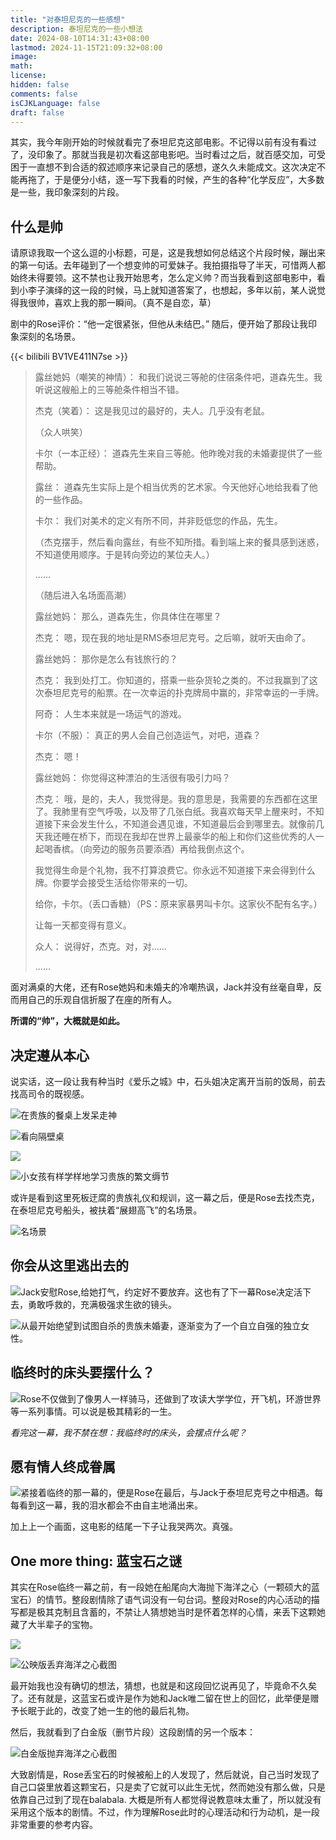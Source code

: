 ```yaml
---
title: "对泰坦尼克的一些感想"
description: 泰坦尼克的一些小想法
date: 2024-08-10T14:31:43+08:00
lastmod: 2024-11-15T21:09:32+08:00
image: 
math: 
license: 
hidden: false
comments: false
isCJKLanguage: false
draft: false
---
```


其实，我今年刚开始的时候就看完了泰坦尼克这部电影。不记得以前有没有看过了，没印象了。那就当我是初次看这部电影吧。当时看过之后，就百感交加，可受困于一直想不到合适的叙述顺序来记录自己的感想，遂久久未能成文。这次决定不能再拖了，于是便分小结，逐一写下我看的时候，产生的各种“化学反应”，大多数是一些，我印象深刻的片段。

## 什么是帅
请原谅我取一个这么逗的小标题，可是，这是我想如何总结这个片段时候，蹦出来的第一句话。去年碰到了一个想变帅的可爱妹子。我拍摄指导了半天，可惜两人都始终未得要领。这不禁也让我开始思考，怎么定义帅？而当我看到这部电影中，看到小李子演绎的这一段的时候，马上就知道答案了，也想起，多年以前，某人说觉得我很帅，喜欢上我的那一瞬间。（真不是自恋，草）

剧中的Rose评价：“他一定很紧张，但他从未结巴。” 随后，便开始了那段让我印象深刻的名场景。

{{< bilibili BV1VE411N7se >}}



> 露丝她妈（嘲笑的神情）： 和我们说说三等舱的住宿条件吧，道森先生。我听说这艘船上的三等舱条件相当不错。
>
> 杰克（笑着）： 这是我见过的最好的，夫人。几乎没有老鼠。
>
> （众人哄笑）
>
> 卡尔（一本正经）： 道森先生来自三等舱。他昨晚对我的未婚妻提供了一些帮助。
>
> 露丝： 道森先生实际上是个相当优秀的艺术家。今天他好心地给我看了他的一些作品。
>
> 卡尔： 我们对美术的定义有所不同，并非贬低您的作品，先生。
>
> （杰克摆手，然后看向露丝，有些不知所措。看到端上来的餐具感到迷惑，不知道使用顺序。于是转向旁边的某位夫人。）
>
> ......
>
> （随后进入名场面高潮）
>
> 露丝她妈： 那么，道森先生，你具体住在哪里？
>
> 杰克： 嗯，现在我的地址是RMS泰坦尼克号。之后嘛，就听天由命了。
> 
> 露丝她妈： 那你是怎么有钱旅行的？
> 
> 杰克： 我到处打工。你知道的，搭乘一些杂货轮之类的。不过我赢到了这次泰坦尼克号的船票。在一次幸运的扑克牌局中赢的，非常幸运的一手牌。
> 
> 阿奇： 人生本来就是一场运气的游戏。
> 
> 卡尔（不服）： 真正的男人会自己创造运气，对吧，道森？
> 
> 杰克： 嗯！
> 
> 露丝她妈： 你觉得这种漂泊的生活很有吸引力吗？
> 
> 杰克： 哦，是的，夫人，我觉得是。我的意思是，我需要的东西都在这里了。我肺里有空气呼吸，以及带了几张白纸。我喜欢每天早上醒来时，不知道接下来会发生什么，不知道会遇见谁，不知道最后会到哪里去。就像前几天我还睡在桥下，而现在我却在世界上最豪华的船上和你们这些优秀的人一起喝香槟。（向旁边的服务员要添酒）再给我倒点这个。
> 
> 我觉得生命是个礼物，我不打算浪费它。你永远不知道接下来会得到什么牌。你要学会接受生活给你带来的一切。
> 
> 给你，卡尔。（丢口香糖）（PS：原来家暴男叫卡尔。这家伙不配有名字。）
> 
> 让每一天都变得有意义。
> 
> 众人： 说得好，杰克。对，对……
>
> ......

面对满桌的大佬，还有Rose她妈和未婚夫的冷嘲热讽，Jack并没有丝毫自卑，反而用自己的乐观自信折服了在座的所有人。

**所谓的“帅”，大概就是如此。**

## 决定遵从本心

说实话，这一段让我有种当时《爱乐之城》中，石头姐决定离开当前的饭局，前去找高司令的既视感。

![在贵族的餐桌上发呆走神](assets/mpv-shot0047.jpg)

![看向隔壁桌](assets/mpv-shot0048.jpg)

![](assets/mpv-shot0049.jpg)

![小女孩有样学样地学习贵族的繁文缛节](assets/mpv-shot0050.jpg)

或许是看到这里死板迂腐的贵族礼仪和规训，这一幕之后，便是Rose去找杰克，在泰坦尼克号船头，被扶着“展翅高飞”的名场景。

![名场景](assets/mpv-shot0051.jpg)

## 你会从这里逃出去的

![Jack安慰Rose,给她打气，约定好不要放弃。这也有了下一幕Rose决定活下去，勇敢呼救的，充满极强求生欲的镜头。](assets/mpv-shot0053.jpg)

![从最开始绝望到试图自杀的贵族未婚妻，逐渐变为了一个自立自强的独立女性。](assets/mpv-shot0052.jpg)

## 临终时的床头要摆什么？

![Rose不仅做到了像男人一样骑马，还做到了攻读大学学位，开飞机，环游世界等一系列事情。可以说是极其精彩的一生。](assets/mpv-shot0054.jpg)

*看完这一幕，我不禁在想：我临终时的床头，会摆点什么呢？*

## 愿有情人终成眷属

![紧接着临终的那一幕的，便是Rose在最后，与Jack于泰坦尼克号之中相遇。每每看到这一幕，我的泪水都会不由自主地涌出来。](assets/mpv-shot0055.jpg)

加上上一个画面，这电影的结尾一下子让我哭两次。真强。

## One more thing: 蓝宝石之谜

其实在Rose临终一幕之前，有一段她在船尾向大海抛下海洋之心（一颗硕大的蓝宝石）的情节。整段剧情除了语气词没有一句台词。整段对Rose的内心活动的描写都是极其克制且含蓄的，不禁让人猜想她当时是怀着怎样的心情，来丢下这颗她藏了大半辈子的宝物。

![](assets/mpv-shot0058.jpg)

![公映版丢弃海洋之心截图](assets/mpv-shot0059.jpg)

最开始我也没有确切的想法，猜想，也就是和这段回忆说再见了，毕竟命不久矣了。还有就是，这蓝宝石或许是作为她和Jack唯二留在世上的回忆，此举便是赠予长眠于此的，改变了她一生的他的最后礼物。

然后，我就看到了白金版（删节片段）这段剧情的另一个版本：

![白金版抛弃海洋之心截图](assets/image-20240928123749675.png)

大致剧情是，Rose丢宝石的时候被船上的人发现了，然后就说，自己当时发现了自己口袋里放着这颗宝石，只是卖了它就可以此生无忧，然而她没有那么做，只是依靠自己过到了现在balabala. 大概是所有人都觉得说教意味太重了，所以就没有采用这个版本的剧情。不过，作为理解Rose此时的心理活动和行为动机，是一段非常重要的参考内容。

